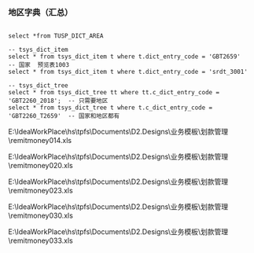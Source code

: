 ### 地区字典（汇总）

```sqlite

select *from TUSP_DICT_AREA

-- tsys_dict_item
select * from tsys_dict_item t where t.dict_entry_code = 'GBT2659'          -- 国家  预览表1003
select * from tsys_dict_item t where t.dict_entry_code = 'srdt_3001'

-- tsys_dict_tree
select * from tsys_dict_tree tt where tt.c_dict_entry_code = 'GBT2260_2018';  -- 只需要地区
select * from tsys_dict_tree t where t.c_dict_entry_code = 'GBT2260_T2659'  -- 国家和地区都有 
```

E:\IdeaWorkPlace\hs\tpfs\Documents\D2.Designs\业务模板\划款管理\remitmoney014.xls

E:\IdeaWorkPlace\hs\tpfs\Documents\D2.Designs\业务模板\划款管理\remitmoney020.xls

E:\IdeaWorkPlace\hs\tpfs\Documents\D2.Designs\业务模板\划款管理\remitmoney023.xls

E:\IdeaWorkPlace\hs\tpfs\Documents\D2.Designs\业务模板\划款管理\remitmoney030.xls

E:\IdeaWorkPlace\hs\tpfs\Documents\D2.Designs\业务模板\划款管理\remitmoney033.xls

